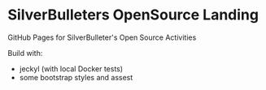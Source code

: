 # SilverBulleters OpenSource Landing

GitHub Pages for SilverBulleter's Open Source Activities

Build with:

* jeckyl (with local Docker tests)
* some bootstrap styles and assest
